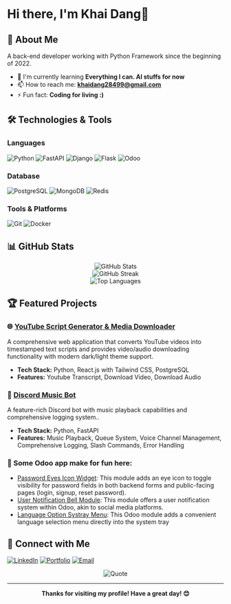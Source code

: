 # Hi there, I'm Khai Dang👋

## 🚀 About Me
A back-end developer working with Python Framework since the beginning of 2022.
- 🌱 I'm currently learning **Everything I can. AI stuffs for now**
- 📫 How to reach me: **khaidang28499@gmail.com**
- ⚡ Fun fact: **Coding for living :)**

## 🛠️ Technologies & Tools

### Languages
![Python](https://img.shields.io/badge/-Python-3776AB?style=flat-square&logo=python&logoColor=white)
![FastAPI](https://img.shields.io/badge/-FastAPI-000000?style=flat-square&logo=FastAPI&logoColor=#00ccb8)
![Django](https://img.shields.io/badge/-Django-092E20?style=flat-square&logo=django&logoColor=white)
![Flask](https://img.shields.io/badge/-Flask-000000?style=flat-square&logo=flask&logoColor=white)
![Odoo](https://img.shields.io/badge/-Odoo-000000?style=flat-square&color=white&logo=odoo&logoColor=purple)

### Database
![PostgreSQL](https://img.shields.io/badge/-PostgreSQL-336791?style=flat-square&logo=postgresql&logoColor=white)
![MongoDB](https://img.shields.io/badge/-MongoDB-47A248?style=flat-square&logo=mongodb&logoColor=white)
![Redis](https://img.shields.io/badge/-Redis-DC382D?style=flat-square&logo=redis&logoColor=white)

### Tools & Platforms
![Git](https://img.shields.io/badge/-Git-F05032?style=flat-square&logo=git&logoColor=white)
![Docker](https://img.shields.io/badge/-Docker-2496ED?style=flat-square&logo=docker&logoColor=white)

## 📊 GitHub Stats

<div align="center">
  <img src="https://github-readme-stats.vercel.app/api?username=khaid2849&show_icons=true&theme=radical&hide_border=true" alt="GitHub Stats" />
</div>

<div align="center">
  <img src="https://github-readme-streak-stats.herokuapp.com/?user=khaid2849&theme=radical&hide_border=true" alt="GitHub Streak" />
</div>

<div align="center">
  <img src="https://github-readme-stats.vercel.app/api/top-langs/?username=khaid2849&theme=radical&hide_border=true&layout=compact" alt="Top Languages" />
</div>

## 🏆 Featured Projects

### 🌐 [YouTube Script Generator & Media Downloader](https://github.com/khaid2849/YT-ScriptGen)
A comprehensive web application that converts YouTube videos into timestamped text scripts and provides video/audio downloading functionality with modern dark/light theme support.
- **Tech Stack:** Python, React.js with Tailwind CSS, PostgreSQL
- **Features:** Youtube Transcript, Download Video, Download Audio

### 🤖 [Discord Music Bot](https://github.com/khaid2849/custom-discord-bot)
A feature-rich Discord bot with music playback capabilities and comprehensive logging system..
- **Tech Stack:** Python, FastAPI
- **Features:** Music Playback, Queue System, Voice Channel Management, Comprehensive Logging, Slash Commands, Error Handling

### 📱 Some Odoo app make for fun here:
- [Password Eyes Icon Widget](https://github.com/khaid2849/password-eyes-icon): This module adds an eye icon to toggle visibility for password fields in both backend forms and public-facing pages (login, signup, reset password).
- [User Notification Bell Module](https://github.com/khaid2849/notification-bell): This module offers a user notification system within Odoo, akin to social media platforms.
- [Language Option Systray Menu](https://github.com/khaid2849/language-option-menu): This Odoo module adds a convenient language selection menu directly into the system tray
  
## 🤝 Connect with Me

[![LinkedIn](https://img.shields.io/badge/-LinkedIn-0077B5?style=flat-square&logo=linkedin&logoColor=white)](https://www.linkedin.com/in/khaid284/)
[![Portfolio](https://img.shields.io/badge/-Portfolio-000000?style=flat-square&logo=react&logoColor=white)](https://[your-portfolio-url])
[![Email](https://img.shields.io/badge/-Email-D14836?style=flat-square&logo=gmail&logoColor=white)](mailto:[khaidang28499@gmail.com])

<div align="center">

![Quote](https://quotes-github-readme.vercel.app/api?type=horizontal&theme=radical)

---

<div align="center">
  
**Thanks for visiting my profile! Have a great day! 😊**

</div>

